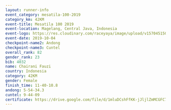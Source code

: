 ```yaml
---
layout: runner-info 
event_category: mesatila-100-2019 
category_km: 42KM 
event-title: Mesatila 100 2019 
event-location: Magelang, Central Java, Indonesia 
event-logo: https://res.cloudinary.com/raceyaya/image/upload/v1570451507/logo/mesastila100_jin7bl.jpg 
event-date: 2019-10-04 
checkpoint-name2: Andong 
checkpoint-name3: Cuntel 
overall_rank: 82
gender_rank: 23
bib: 4032
name: Chairani Fauzi
country: Indonesia
category: 42KM
gender: Female
finish_time: 11-40-10.8
andong: 5-54-34.3
cuntel: 9-44-09
certificate: https://drive.google.com/file/d/1mluDCshFfKK-jJljlZmMCGFC7_UDCjiX/view?usp=sharing
---
```

